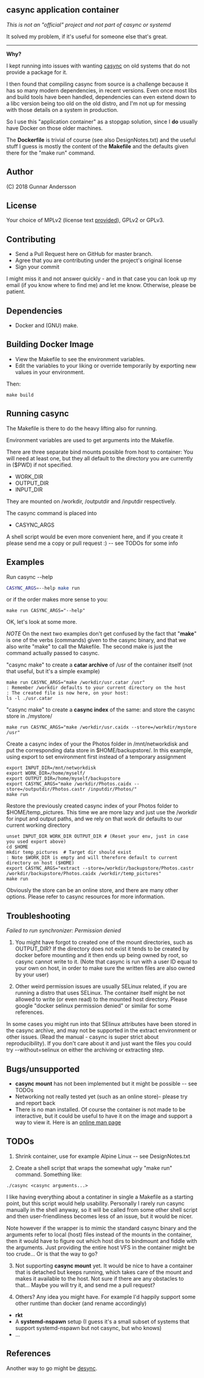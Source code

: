 
casync application container
----------------------------

*This is not an "official" project and not part of casync or systemd*

It solved my problem, if it's useful for someone else that's great.

----

**Why?**

I kept running into issues with wanting [casync](https://github.com/systemd/casync) 
on old systems that do not provide a package for it.

I then found that compiling casync from source is a challenge because it
has so many modern dependencies, in recent versions.  Even once most libs
and build tools have been handled, dependencies can even extend down to a
libc version being too old on the old distro, and I'm not up for messing
with those details on a system in production.

So I use this "application container" as a stopgap solution, since I **do**
usually have Docker on those older machines.


The **Dockerfile** is trivial of course (see also DesignNotes.txt) and the
useful stuff I guess is mostly the content of the **Makefile** and the
defaults given there for the "make run" command.

Author
------
(C) 2018 Gunnar Andersson

License
-------
Your choice of MPLv2 (license text [provided](https://github.com/gandaman/casync-docker/blob/master/LICENSE)), GPLv2 or GPLv3.

Contributing
------------

- Send a Pull Request here on GitHub for master branch.
- Agree that you are contributing under the project's original license
- Sign your commit

I might miss it and not answer quickly - and in that case you can look up my
email (if you know where to find me) and let me know.  Otherwise, please be
patient.

Dependencies
------------
- Docker and (GNU) make.

Building Docker Image
---------------------

- View the Makefile to see the environment variables.
- Edit the variables to your liking or override temporarily by exporting new values in your environment.

Then:

```
make build
```

Running casync
--------------

The Makefile is there to do the heavy lifting also for running.

Environment variables are used to get arguments into the Makefile.

There are three separate bind mounts possible from host to container:
You will need at least one, but they all default to the directory you
are currently in ($PWD) if not specified.

- WORK_DIR
- OUTPUT_DIR
- INPUT_DIR

They are mounted on /workdir, /outputdir and /inputdir respectively.

The casync command is placed into
- CASYNC_ARGS

A shell script would be even more convenient here, and if you create it
please send me a copy or pull request :)  -- see TODOs for some info


Examples
--------

Run casync --help

```bash
CASYNC_ARGS=--help make run
```

or if the order makes more sense to you:
```
make run CASYNC_ARGS="--help"
```
OK, let's look at some more.

*NOTE* On the next two examples don't get confused by the fact that
"**make**" is one of the verbs (commands) given to the casync binary,  and
that we also write "make" to call the Makefile.  The second make is just the
command actually passed to casync.

"casync make" to create a **catar archive** of /usr of the container itself (not that useful, but it's a simple example)

```
make run CASYNC_ARGS="make /workdir/usr.catar /usr"
: Remember /workdir defaults to your current directory on the host
: The created file is now here, on your host:
ls -l ./usr.catar
```

"casync make" to create a **casync index** of the same:
and store the casync store in ./mystore/
```
make run CASYNC_ARGS="make /workdir/usr.caidx --store=/workdir/mystore /usr"
```

Create a casync index of your the Photos folder in /mnt/networkdisk
and put the corresponding data store in $HOME/backupstore/.
In this example, using export to set environment first instead of a temporary assignment

```
export INPUT_DIR=/mnt/networkdisk
export WORK_DIR=/home/myself/
export OUTPUT_DIR=/home/myself/backupstore
export CASYNC_ARGS="make /workdir/Photos.caidx --store=/outputdir/Photos.castr /inputdir/Photos/"
make run
```

Restore the previously created casync index of your Photos folder to
$HOME/temp_pictures.  This time we are more lazy and just use the
/workdir for input and output paths, and we rely on that work dir defaults
to our current working directory

```
unset INPUT_DIR WORK_DIR OUTPUT_DIR # (Reset your env, just in case you used export above)
cd $HOME
mkdir temp_pictures  # Target dir should exist
: Note $WORK_DIR is empty and will therefore default to current directory on host ($HOME)
export CASYNC_ARGS="extract --store=/workdir/backupstore/Photos.castr /workdir/backupstore/Photos.caidx /workdir/temp_pictures"
make run
```

Obviously the store can be an online store, and there are many other options.
Please refer to casync resources for more information. 

Troubleshooting
---------------

*Failed to run synchronizer: Permission denied*

1. You might have forgot to created one of the mount directories, such as OUTPUT_DIR?
If the directory does not exist it tends to be created by docker before mounting
and it then ends up being owned by root, so casync cannot write to it.
(Note that casync is run with a user ID equal to your own on host, in order
 to make sure the written files are also owned by your user)

2. Other weird permission issues are usually SELinux related, if you are running a distro
that uses SELinux.  The container itself might be not allowed to write (or
even read) to the mounted host directory. Please google "docker selinux
permission denied" or similar for some references.

In some cases you might run into that SElinux attributes have been stored
in the casync archive, and may not be supported in the extract environment
or other issues. (Read the manual - casync is super strict about
reproducibility).  If you don't care about it and just want the files
you could try --without=selinux on either the archiving or extracting
step.


Bugs/unsupported
----------------

- **casync mount** has not been implemented but it might be possible -- see TODOs
- Networking not really tested yet (such as an online store)- please try and report back
- There is no man installed.  Of course the container is not made to be interactive, but it could be useful to have it on the image and support a way to view it. Here is an [online man page](https://man.cx/casync)

TODOs
-----

1. Shrink container, use for example Alpine Linux -- see DesignNotes.txt

2. Create a shell script that wraps the somewhat ugly "make run" command.
Something like:

```
./casync <casync arguments...>
```

I like having everything about a contatiner in single a Makefile as a
starting point, but this script would help usability. Personally I rarely
run casync manually in the shell anyway, so it will be called from some
other shell script and then user-friendliness becomes less of an issue, but
it would be nicer.

Note however if the wrapper is to mimic the standard casync binary and
the arguments refer to local (host) files instead of the mounts in the
container, then it would have to figure out which host dirs to bindmount
and fiddle with the arguments.  Just providing the entire host VFS in the
container might be too crude...  Or is that the way to go?

3. Not supporting **casync mount** yet.  It would be nice to have a container
that is detached but keeps running, which takes care of the mount and makes
it available to the host.  Not sure if there are any obstacles to that...
Maybe you will try it, and send me a pull request?

4. Others?
Any idea you might have.  For example I'd happily support some other
runtime than docker (and rename accordingly)

- **rkt**
- A **systemd-nspawn** setup (I guess it's a small subset of systems that support systemd-nspawn but not casync, but who knows)
- ...

References
----------

Another way to go might be [desync](https://github.com/folbricht/desync).


